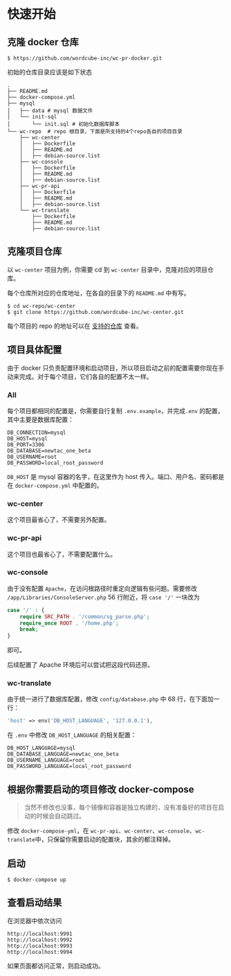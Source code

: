 # 快速开始

## 克隆 docker 仓库

```shell
$ https://github.com/wordcube-inc/wc-pr-docker.git
```

初始的仓库目录应该是如下状态

```text
.
├── README.md
├── docker-compose.yml
├── mysql
│   ├── data # mysql 数据文件
│   └── init-sql
│       └── init.sql # 初始化数据库脚本
└── wc-repo  # repo 根目录，下面是所支持的4个repo各自的项目目录
    ├── wc-center
    │   ├── Dockerfile
    │   ├── README.md
    │   ├── debian-source.list
    ├── wc-console
    │   ├── Dockerfile
    │   ├── README.md
    │   ├── debian-source.list
    ├── wc-pr-api
    │   ├── Dockerfile
    │   ├── README.md
    │   ├── debian-source.list
    └── wc-translate
        ├── Dockerfile
        ├── README.md
        ├── debian-source.list

```



## 克隆项目仓库

以 `wc-center` 项目为例，你需要 cd 到 `wc-center` 目录中，克隆对应的项目仓库。

每个仓库所对应的仓库地址，在各自的目录下的 `README.md` 中有写。

```shell
$ cd wc-repo/wc-center
$ git clone https://github.com/wordcube-inc/wc-center.git
```

每个项目的 repo 的地址可以在 [支持的仓库](repo.html) 查看。

## 项目具体配置

由于 docker 只负责配置环境和启动项目，所以项目启动之前的配置需要你现在手动来完成。对于每个项目，它们各自的配置不太一样。

### All

每个项目都相同的配置是，你需要自行复制 `.env.example`，并完成`.env` 的配置，其中主要是数据库配置：

```text
DB_CONNECTION=mysql
DB_HOST=mysql
DB_PORT=3306
DB_DATABASE=newtac_one_beta
DB_USERNAME=root
DB_PASSWORD=local_root_password
```

`DB_HOST` 是 mysql 容器的名字，在这里作为 host 传入。端口、用户名、密码都是在 `docker-compose.yml` 中配置的。

### wc-center

这个项目最省心了，不需要另外配置。

### wc-pr-api

这个项目也最省心了，不需要配置什么。

### wc-console

由于没有配置 `Apache`，在访问根路径时重定向逻辑有些问题。需要修改 `/app/Libraries/ConsoleServer.php` 56 行附近，将 `case '/'` 一块改为

```php
case '/' : {
    require SRC_PATH . '/common/sg_parse.php';
    require_once ROOT . '/home.php';
    break;
}
```

即可。

后续配置了 Apache 环境后可以尝试把这段代码还原。

### wc-translate

由于统一进行了数据库配置，修改 `config/database.php` 中 68 行，在下面加一行：

```php
'host' => env('DB_HOST_LANGUAGE', '127.0.0.1'),
```

在 `.env` 中修改 `DB_HOST_LANGUAGE` 的相关配置：

```text
DB_HOST_LANGUAGE=mysql
DB_DATABASE_LANGUAGE=newtac_one_beta
DB_USERNAME_LANGUAGE=root
DB_PASSWORD_LANGUAGE=local_root_password
```

## 

## 根据你需要启动的项目修改 docker-compose

> 当然不修改也没事，每个镜像和容器是独立构建的，没有准备好的项目在启动的时候会自动跳过。

修改 `docker-compose-yml`，在 `wc-pr-api`、`wc-center`、`wc-console`、`wc-translate`中，只保留你需要启动的配置块，其余的都注释掉。



## 启动

```shell
$ docker-compose up
```



## 查看启动结果

在浏览器中依次访问

```text
http://localhost:9991
http://localhost:9992
http://localhost:9993
http://localhost:9994
```

如果页面都访问正常，则启动成功。

